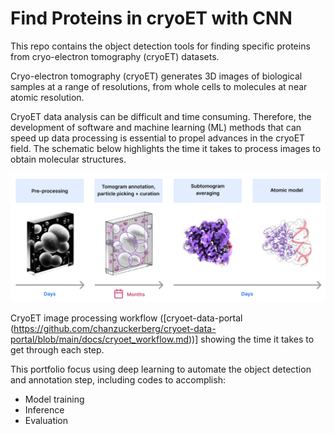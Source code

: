 # Find Proteins in cryoET with CNN

This repo contains the object detection tools for finding specific proteins from cryo-electron tomography (cryoET) datasets.

Cryo-electron tomography (cryoET) generates 3D images of biological samples at a range of resolutions, from whole cells to molecules at near atomic resolution. 

CryoET data analysis can be difficult and time consuming. Therefore, the development of software and machine learning (ML) methods that can speed up data processing is essential to propel advances in the cryoET field. The schematic below highlights the time it takes to process images to obtain molecular structures.

<img src="Figures/workflow_timeline.png" width = "700">

CryoET image processing workflow ([cryoet-data-portal (https://github.com/chanzuckerberg/cryoet-data-portal/blob/main/docs/cryoet_workflow.md))] showing the time it takes to get through each step.

This portfolio focus using deep learning to automate the object detection and annotation step, including codes to accomplish: 
* Model training 
* Inference
* Evaluation 
